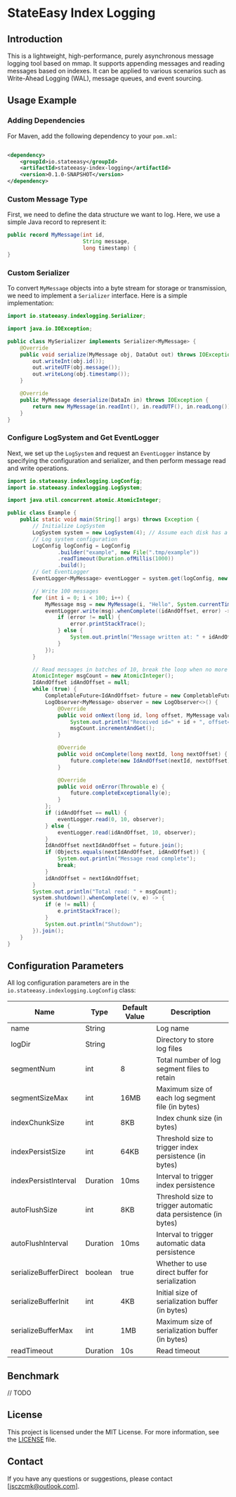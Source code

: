 # StateEasy Index Logging

## Introduction

This is a lightweight, high-performance, purely asynchronous message logging tool based on mmap. It
supports appending messages and reading messages based on indexes. It can be applied to various
scenarios such as Write-Ahead Logging (WAL), message queues, and event sourcing.

## Usage Example

### Adding Dependencies

For Maven, add the following dependency to your `pom.xml`:

```xml

<dependency>
    <groupId>io.stateeasy</groupId>
    <artifactId>stateeasy-index-logging</artifactId>
    <version>0.1.0-SNAPSHOT</version>
</dependency>
```

### Custom Message Type

First, we need to define the data structure we want to log. Here, we use a simple Java record to
represent it:

```java
public record MyMessage(int id,
                        String message,
                        long timestamp) {
}
```

### Custom Serializer

To convert `MyMessage` objects into a byte stream for storage or transmission, we need to implement
a `Serializer` interface. Here is a simple implementation:

```java
import io.stateeasy.indexlogging.Serializer;

import java.io.IOException;

public class MySerializer implements Serializer<MyMessage> {
    @Override
    public void serialize(MyMessage obj, DataOut out) throws IOException {
        out.writeInt(obj.id());
        out.writeUTF(obj.message());
        out.writeLong(obj.timestamp());
    }

    @Override
    public MyMessage deserialize(DataIn in) throws IOException {
        return new MyMessage(in.readInt(), in.readUTF(), in.readLong());
    }
}
```

### Configure LogSystem and Get EventLogger

Next, we set up the `LogSystem` and request an `EventLogger` instance by specifying the
configuration and serializer, and then perform message read and write operations.

```java
import io.stateeasy.indexlogging.LogConfig;
import io.stateeasy.indexlogging.LogSystem;

import java.util.concurrent.atomic.AtomicInteger;

public class Example {
    public static void main(String[] args) throws Exception {
        // Initialize LogSystem
        LogSystem system = new LogSystem(4); // Assume each disk has a maximum of 4 writing threads
        // Log system configuration
        LogConfig logConfig = LogConfig
                .builder("example", new File(".tmp/example"))
                .readTimeout(Duration.ofMillis(1000))
                .build();
        // Get EventLogger
        EventLogger<MyMessage> eventLogger = system.get(logConfig, new MySerializer());

        // Write 100 messages
        for (int i = 0; i < 100; i++) {
            MyMessage msg = new MyMessage(i, "Hello", System.currentTimeMillis());
            eventLogger.write(msg).whenComplete((idAndOffset, error) -> {
                if (error != null) {
                    error.printStackTrace();
                } else {
                    System.out.println("Message written at: " + idAndOffset);
                }
            });
        }

        // Read messages in batches of 10, break the loop when no more messages are read
        AtomicInteger msgCount = new AtomicInteger();
        IdAndOffset idAndOffset = null;
        while (true) {
            CompletableFuture<IdAndOffset> future = new CompletableFuture<>();
            LogObserver<MyMessage> observer = new LogObserver<>() {
                @Override
                public void onNext(long id, long offset, MyMessage value) {
                    System.out.println("Received id=" + id + ", offset=" + offset + ", msg=" + value);
                    msgCount.incrementAndGet();
                }

                @Override
                public void onComplete(long nextId, long nextOffset) {
                    future.complete(new IdAndOffset(nextId, nextOffset));
                }

                @Override
                public void onError(Throwable e) {
                    future.completeExceptionally(e);
                }
            };
            if (idAndOffset == null) {
                eventLogger.read(0, 10, observer);
            } else {
                eventLogger.read(idAndOffset, 10, observer);
            }
            IdAndOffset nextIdAndOffset = future.join();
            if (Objects.equals(nextIdAndOffset, idAndOffset)) {
                System.out.println("Message read complete");
                break;
            }
            idAndOffset = nextIdAndOffset;
        }
        System.out.println("Total read: " + msgCount);
        system.shutdown().whenComplete((v, e) -> {
            if (e != null) {
                e.printStackTrace();
            }
            System.out.println("Shutdown");
        }).join();
    }
}
```

## Configuration Parameters

All log configuration parameters are in the `io.stateeasy.indexlogging.LogConfig` class:

| Name                  | Type     | Default Value | Description                                                     |
|-----------------------|----------|---------------|-----------------------------------------------------------------|
| name                  | String   |               | Log name                                                        |
| logDir                | String   |               | Directory to store log files                                    |
| segmentNum            | int      | 8             | Total number of log segment files to retain                     |
| segmentSizeMax        | int      | 16MB          | Maximum size of each log segment file (in bytes)                |
| indexChunkSize        | int      | 8KB           | Index chunk size (in bytes)                                     |
| indexPersistSize      | int      | 64KB          | Threshold size to trigger index persistence (in bytes)          |
| indexPersistInterval  | Duration | 10ms          | Interval to trigger index persistence                           |
| autoFlushSize         | int      | 8KB           | Threshold size to trigger automatic data persistence (in bytes) |
| autoFlushInterval     | Duration | 10ms          | Interval to trigger automatic data persistence                  |
| serializeBufferDirect | boolean  | true          | Whether to use direct buffer for serialization                  |
| serializeBufferInit   | int      | 4KB           | Initial size of serialization buffer (in bytes)                 |
| serializeBufferMax    | int      | 1MB           | Maximum size of serialization buffer (in bytes)                 |
| readTimeout           | Duration | 10s           | Read timeout                                                    |

## Benchmark

// TODO

## License

This project is licensed under the MIT License. For more information, see the [LICENSE](../LICENSE)
file.

## Contact

If you have any questions or suggestions, please contact [jsczcmk@outlook.com].
